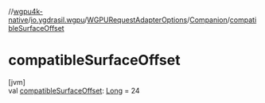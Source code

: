 //[wgpu4k-native](../../../../index.md)/[io.ygdrasil.wgpu](../../index.md)/[WGPURequestAdapterOptions](../index.md)/[Companion](index.md)/[compatibleSurfaceOffset](compatible-surface-offset.md)

# compatibleSurfaceOffset

[jvm]\
val [compatibleSurfaceOffset](compatible-surface-offset.md): [Long](https://kotlinlang.org/api/core/kotlin-stdlib/kotlin/-long/index.html) = 24